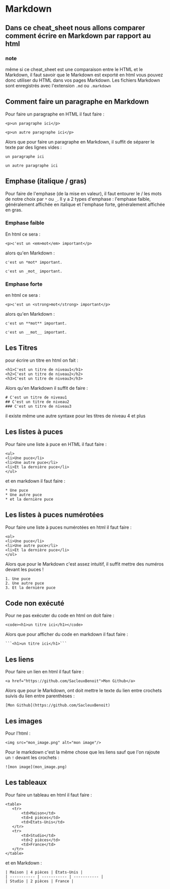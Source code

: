 # Markdown

## Dans ce cheat_sheet nous allons comparer comment écrire en Markdown par rapport au html

### note 

même si ce cheat_sheet est une comparaison entre le HTML et le Markdown, il faut savoir que le Markdown est exporté en html 
vous pouvez donc utiliser du HTML dans vos pages Markdown.
Les fichiers Markdown sont enregistrés avec l'extension `.md` ou `.markdown`

## Comment faire un paragraphe en Markdown 

Pour faire un paragraphe en HTML il faut faire : 
```
<p>un paragraphe ici</p>

<p>un autre paragraphe ici</p>
```

Alors que pour faire un paragraphe en Markdown, il suffit de séparer le texte par des lignes vides :
```
un paragraphe ici

un autre paragraphe ici
```

## Emphase (italique / gras)

Pour faire de l'emphase (de la mise en valeur), il faut entourer le / les mots de notre choix par `*` ou `_`.
Il y a 2 types d'emphase : l'emphase faible, généralement affichée en italique et l'emphase forte, généralement affichée en gras.

### Emphase faible 

En html ce sera : 
```
<p>c'est un <em>mot</em> important</p>
```

alors qu'en Markdown :
```
c'est un *mot* important.

c'est un _mot_ important.
```

### Emphase forte 

en html ce sera : 
```
<p>c'est un <strong>mot</strong> important</p>
```

alors qu'en Markdown : 
 ```
c'est un **mot** important.

c'est un __mot__ important.
 ```

 ## Les Titres

 pour écrire un titre en html on fait : 
 ```
<h1>C'est un titre de niveau1</h1>
<h2>C'est un titre de niveau2</h2>
<h3>C'est un titre de niveau3</h3>
 ```

Alors qu'en Markdown il suffit de faire :
```
# C'est un titre de niveau1
## C'est un titre de niveau2
### C'est un titre de niveau3
```

il existe même une autre syntaxe pour les titres de niveau 4 et plus

## Les listes à puces

Pour faire une liste à puce en HTML il faut faire :
```
<ul>
<li>Une puce</li>
<li>Une autre puce</li>
<li>Et la dernière puce</li>
</ul>
```
et en markdown il faut faire :
```
* Une puce
* Une autre puce
* et la dernière puce
```

## Les listes à puces numérotées 

Pour faire une liste à puces numérotées en html il faut faire :
```
<ol>
<li>Une puce</li>
<li>Une autre puce</li>
<li>Et la dernière puce</li>
</ol>
```

Alors que pour le Markdown c'est assez intuitif, il suffit mettre des numéros devant les puces !
```
1. Une puce
2. Une autre puce
3. Et la dernière puce
```

## Code non exécuté

Pour ne pas exécuter du code en html on doit faire : 
```
<code><h1>un titre ici</h1></code>
```


Alors que pour afficher du code en markdown il faut faire : 
```
```<h1>un titre ici</h1>```
```
## Les liens

Pour faire un lien en html il faut faire : 
```
<a href="https://github.com/SacleuxBenoit">Mon Github</a>
```

Alors que pour le Markdown, ont doit mettre le texte du lien entre crochets suivis du lien entre parenthèses :
```
[Mon Github](https://github.com/SacleuxBenoit)
```

## Les images

Pour l'html : 
```
<img src="mon_image.png" alt="mon image"/>
```

Pour le markdown c'est la même chose que les liens sauf que l'on rajoute un `!` devant les crochets : 
```
![mon image](mon_image.png)
```

## Les tableaux

Pour faire un tableau en html il faut faire :
```
<table>
   <tr>
       <td>Maison</td>
       <td>4 pièces</td>
       <td>États-Unis</td>
   </tr>
   <tr>
       <td>Studio</td>
       <td>2 pièces</td>
       <td>France</td>
   </tr>
</table>
```

et en Markdown :
```
| Maison | 4 pièces | États-Unis |
| ----------- | ----------- | ----------- |
| Studio | 2 pièces | France |
```